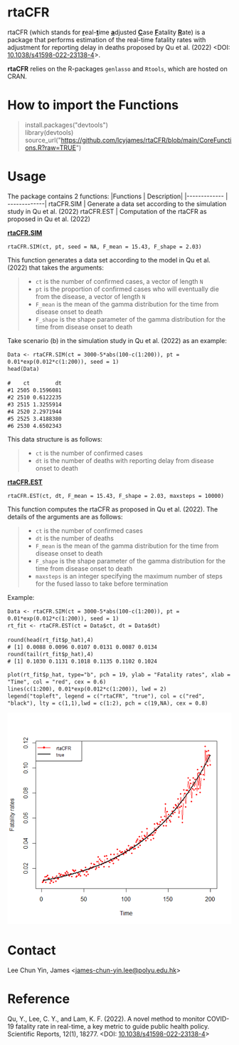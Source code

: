 # rtaCFR #
rtaCFR (which stands for <ins>**r**</ins>eal-<ins>**t**</ins>ime <ins>**a**</ins>djusted <ins>**C**</ins>ase <ins>**F**</ins>atality <ins>**R**</ins>ate) is a package that performs estimation of the real-time fatality rates with adjustment for reporting delay in deaths proposed by Qu et al. (2022) <DOI: [10.1038/s41598-022-23138-4](https://doi.org/10.1038/s41598-022-23138-4)>.

**rtaCFR** relies on the R-packages `genlasso` and `Rtools`, which are hosted on CRAN.

# How to import the Functions #
> install.packages("devtools")<br />
> library(devtools) <br /> 
> source_url("https://github.com/lcyjames/rtaCFR/blob/main/CoreFunctions.R?raw=TRUE")

# Usage #
The package contains 2 functions:
|Functions  | Description|
|------------- | -------------|
rtaCFR.SIM  | Generate a data set according to the simulation study in Qu et al. (2022)
rtaCFR.EST  | Computation of the rtaCFR as proposed in Qu et al. (2022)

<ins>**rtaCFR.SIM**</ins>

```
rtaCFR.SIM(ct, pt, seed = NA, F_mean = 15.43, F_shape = 2.03)
```
This function generates a data set according to the model in Qu et al. (2022) that takes the arguments:
>- `ct` is the number of confirmed cases, a vector of length `N`
>- `pt` is the proportion of confirmed cases who will eventually die from the disease, a vector of length `N`
>- `F_mean` is the mean of the gamma distribution for the time from disease onset to death
>- `F_shape` is the shape parameter of the gamma distribution for the time from disease onset to death

Take scenario (b) in the simulation study in Qu et al. (2022) as an example:
```
Data <- rtaCFR.SIM(ct = 3000-5*abs(100-c(1:200)), pt = 0.01*exp(0.012*c(1:200)), seed = 1)
head(Data)

#    ct        dt
#1 2505 0.1596081
#2 2510 0.6122235
#3 2515 1.3255914
#4 2520 2.2971944
#5 2525 3.4188380
#6 2530 4.6502343
```

This data structure is as follows:
>- `ct` is the number of confirmed cases
>- `dt` is the number of deaths with reporting delay from disease onset to death

<ins>**rtaCFR.EST**</ins>

```
rtaCFR.EST(ct, dt, F_mean = 15.43, F_shape = 2.03, maxsteps = 10000)
```
This function computes the rtaCFR as proposed in Qu et al. (2022). The details of the arguments are as follows:
>- `ct` is the number of confirmed cases
>- `dt` is the number of deaths
>- `F_mean` is the mean of the gamma distribution for the time from disease onset to death
>- `F_shape` is the shape parameter of the gamma distribution for the time from disease onset to death
>- `maxsteps` is an integer specifying the maximum number of steps for the fused lasso to take before termination

Example:
```
Data <- rtaCFR.SIM(ct = 3000-5*abs(100-c(1:200)), pt = 0.01*exp(0.012*c(1:200)), seed = 1)
rt_fit <- rtaCFR.EST(ct = Data$ct, dt = Data$dt)

round(head(rt_fit$p_hat),4)
# [1] 0.0088 0.0096 0.0107 0.0131 0.0087 0.0134
round(tail(rt_fit$p_hat),4)
# [1] 0.1030 0.1131 0.1018 0.1135 0.1102 0.1024
```

```
plot(rt_fit$p_hat, type="b", pch = 19, ylab = "Fatality rates", xlab = "Time", col = "red", cex = 0.6)
lines(c(1:200), 0.01*exp(0.012*c(1:200)), lwd = 2)
legend("topleft", legend = c("rtaCFR", "true"), col = c("red", "black"), lty = c(1,1),lwd = c(1:2), pch = c(19,NA), cex = 0.8)

```
<img src="https://github.com/lcyjames/rtaCFR/blob/main/example.png" width="600"/>

# Contact #
Lee Chun Yin, James <<james-chun-yin.lee@polyu.edu.hk>>

# Reference #
Qu, Y., Lee, C. Y., and Lam, K. F. (2022). A novel method to monitor COVID-19 fatality rate in real-time, a key metric to guide public health policy. Scientific Reports, 12(1), 18277. <DOI: [10.1038/s41598-022-23138-4](https://doi.org/10.1038/s41598-022-23138-4)>
